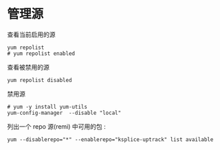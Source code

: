 # 管理源

查看当前启用的源

```shell
yum repolist 
# yum repolist enabled
```

查看被禁用的源

```纯文本
yum repolist disabled
```

禁用源

```shell
# yum -y install yum-utils
yum-config-manager  --disable "local"
```

列出一个 repo 源(remi) 中可用的包 :

```纯文本
yum --disablerepo="*" --enablerepo="ksplice-uptrack" list available
```
